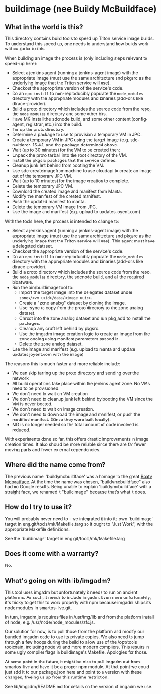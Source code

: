 # buildimage (nee Buildy McBuildface)

## What in the world is this?

This directory contains build tools to speed up Triton service image builds.
To understand this speed up, one needs to understand how builds work
without/prior to this.

When building an image the process is (only including steps relevant to speed-up
here):

 * Select a jenkins agent (running a jenkins-agent image) with the appropriate
   image (must use the same architecture and pkgsrc as the underlying image that
   the Triton service will use).
 * Checkout the appropriate version of the service's code.
 * Do an `npm install` to non-reproducibly populate the `node_modules` directory
   with the appropriate modules and binaries (add-ons like dtrace-provider).
 * Build a proto directory which includes the source code from the repo, the
   `node_modules` directory and some other bits.
 * Have MG install the sdcnode build, and some other content (config-agent,
   registrar, etc.) into the build.
 * Tar up the proto directory.
 * Determine a package to use to provision a temporary VM in JPC.
 * Create a temporary VM in JPC using the target image
   (e.g. sdc-multiarch-15.4.1) and the package determined above.
 * Wait (up to 30 minutes) for the VM to be created then;
 * Unpack the proto tarball into the root directory of the VM.
 * Install the pkgsrc packages that the service defines.
 * Cleanup junk left behind from booting the VM.
 * Use sdc-createimagefrommachine to use cloudapi to create an image out of the
   temporary JPC VM.
 * Wait (up to 10 minutes) for the image creation to complete.
 * Delete the temporary JPC VM.
 * Download the created image and manifest from Manta.
 * Modify the manifest of the created manifest.
 * Push the updated manifest to manta.
 * Delete the temporary VM image from JPC.
 * Use the image and manifest (e.g. upload to updates.joyent.com)

With the tools here, the process is intended to change to:

 * Select a jenkins agent (running a jenkins-agent image) with the appropriate
   image (must use the same architecture and pkgsrc as the underlying image that
   the Triton service will use). This agent must have a delegated dataset.
 * Checkout the appropriate version of the service's code.
 * Do an `npm install` to non-reproducibly populate the `node_modules` directory
   with the appropriate modules and binaries (add-ons like dtrace-provider).
 * Build a proto directory which includes the source code from the repo, the
   `node_modules` directory, the sdcnode build, and all the required bloatware.
 * Run the bin/buildimage tool to:
     * Import the target image into the delegated dataset under
       `zones/<vm_uuid>/data/<image_uuid>`.
     * Create a "zone analog" dataset by cloning the image.
     * Use rsync to copy from the proto directory to the zone analog dataset.
     * Chroot into the zone analog dataset and run pkg_add to install the
       packages.
     * Cleanup any cruft left behind by pkgsrc.
     * Use the imgadm image creation logic to create an image from the zone
       analog using manifest parameters passed in.
     * Delete the zone analog dataset.
 * Use the image and manifest (e.g. upload to manta and update
   updates.joyent.com with the image)

The reasons this is much faster and more reliable include:

 * We can skip tarring up the proto directory and sending over the network.
 * All build operations take place within the jenkins agent zone. No VMs need
   to be provisioned.
 * We don't need to wait on VM creation.
 * We don't need to cleanup junk left behind by booting the VM since the VM is
   never booted.
 * We don't need to wait on image creation.
 * We don't need to download the image and manifest, or push the modified
   manifest. (Since they were built locally).
 * MG is no longer needed so the total amount of code involved is reduced.

With experiments done so far, this offers drastic improvements in image creation
times. It also should be more reliable since there are far fewer moving parts
and fewer external dependencies.

## Where did the name come from?

The previous name, 'buildymcbuildface' was a homage to the great [Boaty
Mcboatface](https://en.wikipedia.org/wiki/Boaty_McBoatface). At the time the
name was chosen, "buildymcbuildface" also had no Google results. Being unable
to explain 'buildymcbuildface' with a straight face, we renamed it "buildimage",
because that's what it does.

## How do I try to use it?

You will probably never need to - we integrated it into its own 'buildimage'
target in eng.git/tools/mk/Makefile.targ so it ought to "Just Work", with the
appropriate Makefile definitions.

See the 'buildimage' target in eng.git/tools/mk/Makefile.targ

## Does it come with a warranty?

No.

## What's going on with lib/imgadm?

This tool uses imgadm but unfortunately it needs to run on ancient platforms. As
such, it needs to include imgadm. Even more unfortunately, it's tricky to
get this to work properly with npm because imgadm ships its node modules in
smartos-live.git.

In turn, imgadm.js requires files in /usr/img/lib and from the platform install
of node, e.g. /usr/node/node_modules/zfs.js.

Our solution for now, is to pull those from the platform and modify our
bundled imgadm code to use its private copies. We also need to jump through
a few hoops during the build to allow use of the /opt/tools toolchain,
including node v6 and more modern compilers. This results in some ugly
compiler flags in buildimage's Makefile. Apologies for those.

At some point in the future, it might be nice to pull imgadm out from
smartos-live and have it be a proper npm module. At that point we could just add
it to our package.json here and point to a version with these changes,
freeing us up from this runtime restriction.

See lib/imgadm/README.md for details on the version of imgadm we use.

